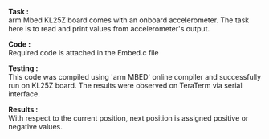 **Task :**  
arm Mbed KL25Z board comes with an onboard accelerometer. The task here is to read and print values from accelerometer's output.

**Code :**  
Required code is attached in the Embed.c file  

**Testing :**  
This code was compiled using 'arm MBED' online compiler and successfully run on KL25Z board. The results were observed on TeraTerm via serial interface. 

**Results :**  
With respect to the current position, next position is assigned positive or negative values.
